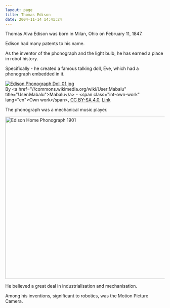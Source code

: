 ```yaml
---
layout: page
title: Thomas Edison
date: 2004-11-14 14:41:24
---
```

Thomas Alva Edison was born in Milan, Ohio on February 11, 1847.

Edison had many patents to his name.

As the inventor of the phonograph and the light bulb, he has earned a place in robot history.

Specifically - he created a famous talking doll, Eve, which had a phonograph embedded in it.

<p><a href="https://commons.wikimedia.org/wiki/File:Edison_Phonograph_Doll_01.jpg#/media/File:Edison_Phonograph_Doll_01.jpg"><img src="https://upload.wikimedia.org/wikipedia/commons/e/e1/Edison_Phonograph_Doll_01.jpg" alt="Edison Phonograph Doll 01.jpg"></a><br>By &lt;a href="//commons.wikimedia.org/wiki/User:Mabalu" title="User:Mabalu"&gt;Mabalu&lt;/a&gt; - &lt;span class="int-own-work" lang="en"&gt;Own work&lt;/span&gt;, <a href="https://creativecommons.org/licenses/by-sa/4.0" title="Creative Commons Attribution-Share Alike 4.0">CC BY-SA 4.0</a>, <a href="https://commons.wikimedia.org/w/index.php?curid=44584715">Link</a></p>
The phonograph was a mechanical music player.

<a title="AnonymousUnknown author, Public domain, via Wikimedia Commons" href="https://commons.wikimedia.org/wiki/File:Edison_Home_Phonograph_1901.jpg"><img width="512" alt="Edison Home Phonograph 1901" src="https://upload.wikimedia.org/wikipedia/commons/thumb/e/e5/Edison_Home_Phonograph_1901.jpg/512px-Edison_Home_Phonograph_1901.jpg"></a>

He believed a great deal in industrialisation and mechanisation.

Among his inventions, significant to robotics, was the Motion Picture Camera.
